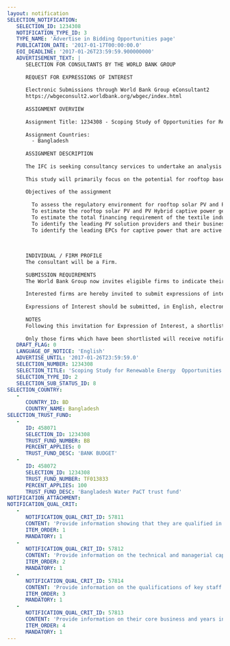 ```yaml
---
layout: notification
SELECTION_NOTIFICATION: 
   SELECTION_ID: 1234308
   NOTIFICATION_TYPE_ID: 3
   TYPE_NAME: 'Advertise in Bidding Opportunities page'
   PUBLICATION_DATE: '2017-01-17T00:00:00.0'
   EOI_DEADLINE: '2017-01-26T23:59:59.900000000'
   ADVERTISEMENT_TEXT: |
      SELECTION FOR CONSULTANTS BY THE WORLD BANK GROUP
      
      REQUEST FOR EXPRESSIONS OF INTEREST
      
      Electronic Submissions through World Bank Group eConsultant2
      https://wbgeconsult2.worldbank.org/wbgec/index.html
      
      ASSIGNMENT OVERVIEW
      
      Assignment Title: 1234308 - Scoping Study of Opportunities for Renewable Energy  Solutions in Bangladesh Textile Sector
      
      Assignment Countries:
        - Bangladesh
      
      ASSIGNMENT DESCRIPTION
      
      The IFC is seeking consultancy services to undertake an analysis of the current market and key barriers present for rooftop Solar PV and PV Hybrid solutions for captive power generation within the textile sector in Bangladesh.  
      
      This study will primarily focus on the potential for rooftop based PV /PV-hybrid solutions (esp. PV-diesel hybrid/ PV Natural Gas hybrid) to serve textile client needs for captive power on a scale at which captive power generation at the facility become commercially viable. The initial expectation is that the lower bound could be around 200 KW, but this shall be refined through this study and agreed upon in the early phases of this assignment based upon market feedback/initial observations. This study will also map the PV solution providers and leading EPC (Engineering procurement and construction)s for captive power that are active in Bangladesh and also assess the regulatory environment for such  solutions in the textile industry.
      
      Objectives of the assignment
      
      	To assess the regulatory environment for rooftop solar PV and PV Hybrid solutions for captive power in the textile industry in Bangladesh
      	To estimate the rooftop solar PV and PV Hybrid captive power generation potential of the textile industry
      	To estimate the total financing requirement of the textile industry for a certain percentage of rooftop solar PV uptake
      	To identify the leading PV solution providers and their business models
      	To identify the leading EPCs for captive power that are active in Bangladesh
      
      
      
      INDIVIDUAL / FIRM PROFILE
      The consultant will be a Firm. 
      
      SUBMISSION REQUIREMENTS
      The World Bank Group now invites eligible firms to indicate their interest in providing the services.  Interested firms must provide information indicating that they are qualified to perform the services (brochures, description of similar assignments, experience in similar conditions, availability of appropriate skills among staff, etc. for firms; CV and cover letter for individuals).  Please note that the total size of all attachments should be less than 5MB.  Consultants may associate to enhance their qualifications.
      
      Interested firms are hereby invited to submit expressions of interest.
      
      Expressions of Interest should be submitted, in English, electronically through World Bank Group eConsultant2 (https://wbgeconsult2.worldbank.org/wbgec/index.html)
      
      NOTES
      Following this invitation for Expression of Interest, a shortlist of qualified firms will be formally invited to submit proposals. Shortlisting and selection will be subject to the availability of funding.
      
      Only those firms which have been shortlisted will receive notification. No debrief will be provided to firms which have not been shortlisted.
   DRAFT_FLAG: 0
   LANGUAGE_OF_NOTICE: 'English'
   ADVERTISE_UNTIL: '2017-01-26T23:59:59.0'
   SELECTION_NUMBER: 1234308
   SELECTION_TITLE: 'Scoping Study for Renewable Energy  Opportunities   in Bangladesh Textile Sector'
   SELECTION_TYPE_ID: 2
   SELECTION_SUB_STATUS_ID: 8
SELECTION_COUNTRY: 
   - 
      COUNTRY_ID: BD
      COUNTRY_NAME: Bangladesh
SELECTION_TRUST_FUND: 
   - 
      ID: 458071
      SELECTION_ID: 1234308
      TRUST_FUND_NUMBER: BB
      PERCENT_APPLIES: 0
      TRUST_FUND_DESC: 'BANK BUDGET'
   - 
      ID: 458072
      SELECTION_ID: 1234308
      TRUST_FUND_NUMBER: TF013833
      PERCENT_APPLIES: 100
      TRUST_FUND_DESC: 'Bangladesh Water PaCT trust fund'
NOTIFICATION_ATTACHMENT: 
NOTIFICATION_QUAL_CRIT: 
   - 
      NOTIFICATION_QUAL_CRIT_ID: 57811
      CONTENT: 'Provide information showing that they are qualified in the field of the assignment.'
      ITEM_ORDER: 1
      MANDATORY: 1
   - 
      NOTIFICATION_QUAL_CRIT_ID: 57812
      CONTENT: 'Provide information on the technical and managerial capabilities of the firm.'
      ITEM_ORDER: 2
      MANDATORY: 1
   - 
      NOTIFICATION_QUAL_CRIT_ID: 57814
      CONTENT: 'Provide information on the qualifications of key staff: team leader having 15 years of experience in similar assignments and strong network with relevant global and local stakeholders; team members should include mechanical and electrical engineers having experience in conducting technical feasibility studies; financial analysts ; local consultants having strong network with relevant government agencies (BERC, SREDA, Power Cell etc), technology providers; service providers (EPCs)'
      ITEM_ORDER: 3
      MANDATORY: 1
   - 
      NOTIFICATION_QUAL_CRIT_ID: 57813
      CONTENT: 'Provide information on their core business and years in business.'
      ITEM_ORDER: 4
      MANDATORY: 1
---
```

